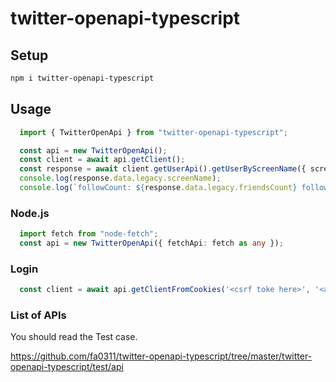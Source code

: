 # twitter-openapi-typescript

## Setup

```sh
npm i twitter-openapi-typescript
```

## Usage

```typescript
  import { TwitterOpenApi } from "twitter-openapi-typescript";

  const api = new TwitterOpenApi();
  const client = await api.getClient();
  const response = await client.getUserApi().getUserByScreenName({ screenName: 'elonmusk' });
  console.log(response.data.legacy.screenName);
  console.log(`followCount: ${response.data.legacy.friendsCount} followersCount: ${response.data.legacy.followersCount}`);
```

### Node.js

```typescript
  import fetch from "node-fetch";
  const api = new TwitterOpenApi({ fetchApi: fetch as any });
```

### Login

```typescript
  const client = await api.getClientFromCookies('<csrf toke here>', '<auth token here>');
```

### List of APIs

You should read the Test case.

<https://github.com/fa0311/twitter-openapi-typescript/tree/master/twitter-openapi-typescript/test/api>
